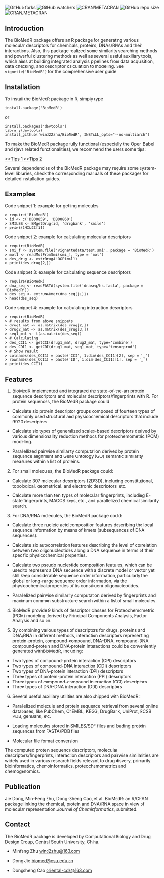 ![GitHub forks](https://img.shields.io/github/forks/wind22zhu/BioMedR.svg?style=social)
![GitHub watchers](https://img.shields.io/github/watchers/wind22zhu/BioMedR.svg?style=social)
![CRAN/METACRAN](https://img.shields.io/cran/v/BioMedR.svg?color=green)
![GitHub repo size](https://img.shields.io/github/repo-size/wind22zhu/BioMedR.svg)
![CRAN/METACRAN](https://img.shields.io/cran/l/BioMedR.svg?color=red&style=plastic)

## Introduction

The BioMedR package offers an R package for generating various molecular descriptors for chemicals, proteins, DNAs/RNAs and their interactions. Also, this package realized some similarity searching methods and powerful clustering methods as well as several useful auxiliary tools, which aims at building integrated analysis pipelines from data acquisition, data checking, and descriptor calculation to modeling. See `vignette('BioMedR')` for the comprehensive user guide.

## Installation

To install the BioMedR package in R, simply type

   ```
   install.package('BioMedR')
   ```
or 
   ```
   install.packages('devtools')
   library(devtools)
   install_github('wind22zhu/BioMedR', INSTALL_opts="--no-multiarch")
   ```
To make the BioMedR package fully functional (especially the Open Babel and rjava related functionalities), we recommend the users some tips: 

[>>Tips 1](http://projects.scbdd.com/si/install_biomedr_tips.pdf)
[>>Tips 2](http://projects.scbdd.com/si/install_rjava.pdf)

Several dependencies of the BioMedR package may require some system-level libraries, check the corresponding manuals of these packages for detailed installation guides.
## Examples
Code snippet 1: example for getting molecules
 ```
> require('BioMedR')
> id <- c('DB00859', 'DB00860')
> SMILES <- BMgetDrug(id, 'drugbank', 'smile')
> print(SMILES[1])
 ```
Code snippet 2: example for calculating molecular descriptors
```
> require(BioMedR)
> smi_f <- system.file('vignettedata/test.smi', package = 'BioMedR')
> mol1 <- readMolFromSmi(smi_f, type = 'mol')
> des_drug <- extrDrugALOGP(mol1)
> print(des_drug[2,])
```
Code snippet 3: example for calculating sequence descriptors
```
> require(BioMedR)
> dna_seq <- readFASTA(system.file('dnaseq/hs.fasta', package = 'BioMedR'))
> des_seq <- extrDNAkmer(dna_seq[[1]])
> head(des_seq)
```
Code snippet 4: example for calculating interaction descriptors
```
> require(BioMedR)
> # results from above snippets
> drug1_mat <- as.matrix(des_drug[2,])
> drug2_mat <- as.matrix(des_drug[3,])
> seq1_mat <- t(as.matrix(des_seq))
> # Calculating
> des_CCI1 <- getCCI(drug1_mat, drug2_mat, type='combine')
> des_CDI1 <- getCDI(drug1_mat, seq1_mat, type='tensorprod')
> # Show result
> colnames(des_CCI1) = paste('CCI', 1:dim(des_CCI1)[2], sep = '_')
> rownames(des_CCI1) = paste('ID', 1:dim(des_CCI1)[1], sep = '_')
> print(des_CCI1)
```

## Features


1) BioMedR implemented and integrated the state-of-the-art protein sequence descriptors and molecular descriptors/fingerprints with R. For protein sequences, the BioMedR package could

  * Calculate six protein descriptor groups composed of fourteen types of commonly used structural and physicochemical descriptors that include 9920 descriptors.

  * Calculate six types of generalized scales-based descriptors derived by various dimensionality reduction methods for proteochemometric (PCM) modeling.

  * Parallellized pairwise similarity computation derived by protein sequence alignment and Gene Ontology (GO) semantic similarity measures within a list of proteins.

2) For small molecules, the BioMedR package could:

  * Calculate 307 molecular descriptors (2D/3D), including constitutional, topological, geometrical, and electronic descriptors, etc.

  * Calculate more than ten types of molecular fingerprints, including E-state fingerprints, MACCS keys, etc., and parallelized chemical similarity search.
 

3) For DNA/RNA molecules, the BioMedR package could:

  * Calculate three nucleic acid composition features describing the local sequence information by means of kmers (subsequences of DNA sequences).

  * Calculate  six autocorrelation features describing the level of correlation between  two oligonucleotides along a DNA sequence in terms of their specific physicochemical properties.
 
  * Calculate two pseudo nucleotide composition features, which can be used to represent a DNA sequence with a discrete model or vector yet still keep considerable sequence order information, particularly the global or long-range sequence order information, via the physicochemical properties of its constituent oligonucleotides.

  * Parallelized pairwise similarity computation derived by fingerprints and maximum common substructure search within a list of small molecules.

4) BioMedR provide 9 kinds of descriptor classes for Proteochemometric (PCM) modeling derived by Principal Components Analysis, Factor Analysis and so on. 

5) By combining various types of descriptors for drugs, proteins and DNA/RNA in different methods, interaction descriptors representing protein-protein, compound-compound, DNA-DNA,  compound-DNA compound-protein and DNA-protein interactions could be conveniently generated withBioMedR, including:

  * Two types of compound-protein interaction (CPI) descriptors
  * Two types of compound-DNA interaction (CDI) descriptors 
  * Two types of DNA-protein interaction (DPI) descriptors
  * Three types of protein-protein interaction (PPI) descriptors
  * Three types of compound-compound interaction (CCI) descriptors
  * Three types of DNA-DNA interaction (DDI) descriptors

6) Several useful auxiliary utilities are also shipped with BioMedR:

  * Parallelized molecule and protein sequence retrieval from several online databases, like PubChem, ChEMBL, KEGG, DrugBank, UniProt, RCSB PDB, genBank, etc.

  * Loading molecules stored in SMILES/SDF files and loading protein sequences from FASTA/PDB files

  * Molecular file format conversion

The computed protein sequence descriptors, molecular descriptors/fingerprints, interaction descriptors and pairwise similarities are widely used in various research fields relevant to drug disvery, primarily bioinformatics, chemoinformatics, proteochemometrics and chemogenomics.

## Publication
Jie Dong, Min-Feng Zhu, Dong-Sheng Cao, et al. BioMedR: an R/CRAN package linking the chemical, protein and DNA/RNA space in view of molecular representation.*Journal of Cheminformatics*, submitted.

## Contact

The BioMedR package is developed by Computational Biology and Drug Design Group, Central South University, China.
  
  * Minfeng Zhu <wind2zhu@163.com> 

  * Dong Jie <biomed@csu.edu.cn>

  * Dongsheng Cao <oriental-cds@163.com>

